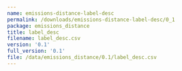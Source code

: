 ```yaml
---
name: emissions-distance-label-desc
permalink: /downloads/emissions-distance-label-desc/0_1
package: emissions_distance
title: label_desc
filename: label_desc.csv
version: '0.1'
full_version: '0.1'
file: /data/emissions_distance/0.1/label_desc.csv
---
```

